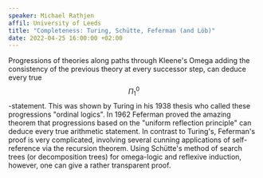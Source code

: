 ```yaml
---
speaker: Michael Rathjen
affil: University of Leeds
title: "Completeness: Turing, Schütte, Feferman (and Löb)"
date: 2022-04-25 16:00:00 +02:00
---
```


Progressions of theories along paths through Kleene's Omega adding the consistency of the previous theory at every successor step, can deduce every true $$\Pi^0_1$$-statement. This was shown by Turing in his 1938 thesis who called these progressions  "ordinal logics". In 1962 Feferman proved the amazing theorem that progressions based on the "uniform reflection principle" can deduce every true arithmetic statement. In contrast to Turing's, Feferman's proof is very complicated, involving several cunning applications of self-reference via the recursion theorem. Using Schütte's method of search trees (or decomposition trees) for omega-logic and reflexive induction, however, one can give a rather transparent proof.
